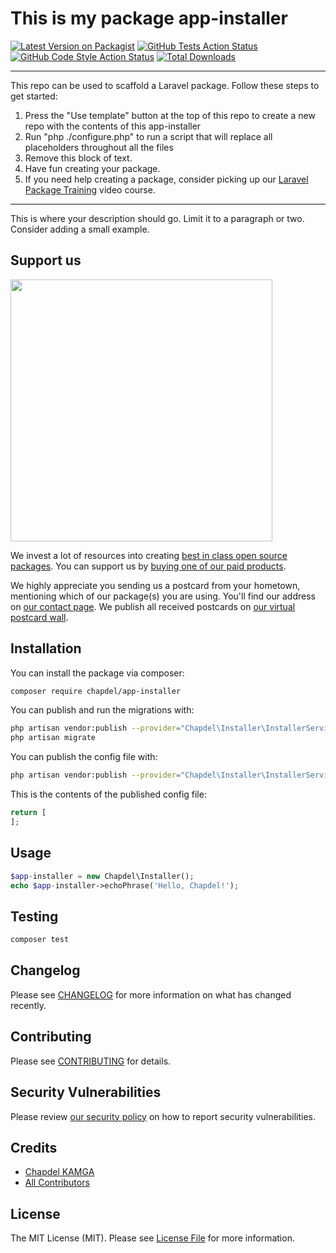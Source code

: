 # This is my package app-installer

[![Latest Version on Packagist](https://img.shields.io/packagist/v/chapdel/app-installer.svg?style=flat-square)](https://packagist.org/packages/chapdel/app-installer)
[![GitHub Tests Action Status](https://img.shields.io/github/workflow/status/chapdel/app-installer/run-tests?label=tests)](https://github.com/chapdel/app-installer/actions?query=workflow%3Arun-tests+branch%3Amain)
[![GitHub Code Style Action Status](https://img.shields.io/github/workflow/status/chapdel/app-installer/Check%20&%20fix%20styling?label=code%20style)](https://github.com/chapdel/app-installer/actions?query=workflow%3A"Check+%26+fix+styling"+branch%3Amain)
[![Total Downloads](https://img.shields.io/packagist/dt/chapdel/app-installer.svg?style=flat-square)](https://packagist.org/packages/chapdel/app-installer)

---
This repo can be used to scaffold a Laravel package. Follow these steps to get started:

1. Press the "Use template" button at the top of this repo to create a new repo with the contents of this app-installer
2. Run "php ./configure.php" to run a script that will replace all placeholders throughout all the files
3. Remove this block of text.
4. Have fun creating your package.
5. If you need help creating a package, consider picking up our <a href="https://laravelpackage.training">Laravel Package Training</a> video course.
---

This is where your description should go. Limit it to a paragraph or two. Consider adding a small example.

## Support us

[<img src="https://github-ads.s3.eu-central-1.amazonaws.com/app-installer.jpg?t=1" width="419px" />](https://spatie.be/github-ad-click/app-installer)

We invest a lot of resources into creating [best in class open source packages](https://spatie.be/open-source). You can support us by [buying one of our paid products](https://spatie.be/open-source/support-us).

We highly appreciate you sending us a postcard from your hometown, mentioning which of our package(s) you are using. You'll find our address on [our contact page](https://spatie.be/about-us). We publish all received postcards on [our virtual postcard wall](https://spatie.be/open-source/postcards).

## Installation

You can install the package via composer:

```bash
composer require chapdel/app-installer
```

You can publish and run the migrations with:

```bash
php artisan vendor:publish --provider="Chapdel\Installer\InstallerServiceProvider" --tag="app-installer-migrations"
php artisan migrate
```

You can publish the config file with:
```bash
php artisan vendor:publish --provider="Chapdel\Installer\InstallerServiceProvider" --tag="app-installer-config"
```

This is the contents of the published config file:

```php
return [
];
```

## Usage

```php
$app-installer = new Chapdel\Installer();
echo $app-installer->echoPhrase('Hello, Chapdel!');
```

## Testing

```bash
composer test
```

## Changelog

Please see [CHANGELOG](CHANGELOG.md) for more information on what has changed recently.

## Contributing

Please see [CONTRIBUTING](.github/CONTRIBUTING.md) for details.

## Security Vulnerabilities

Please review [our security policy](../../security/policy) on how to report security vulnerabilities.

## Credits

- [Chapdel KAMGA](https://github.com/chapdel)
- [All Contributors](../../contributors)

## License

The MIT License (MIT). Please see [License File](LICENSE.md) for more information.
